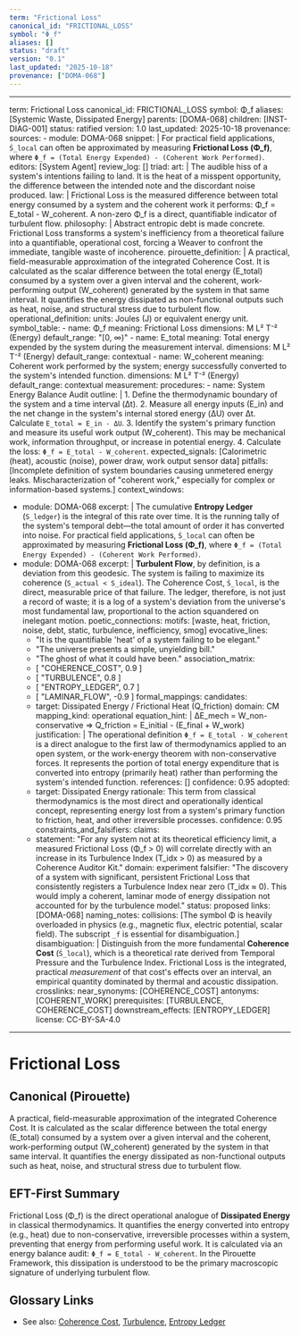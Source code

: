 ```yaml
---
term: "Frictional Loss"
canonical_id: "FRICTIONAL_LOSS"
symbol: "Φ_f"
aliases: []
status: "draft"
version: "0.1"
last_updated: "2025-10-18"
provenance: ["DOMA-068"]
---
```


---
term: Frictional Loss
canonical_id: FRICTIONAL_LOSS
symbol: Φ_f
aliases: [Systemic Waste, Dissipated Energy]
parents: [DOMA-068]
children: [INST-DIAG-001]
status: ratified
version: 1.0
last_updated: 2025-10-18
provenance:
  sources:
    - module: DOMA-068
      snippet: |
        For practical field applications, `Ṡ_local` can often be approximated by measuring **Frictional Loss (Φ_f)**, where `Φ_f = (Total Energy Expended) - (Coherent Work Performed)`.
  editors: [System Agent]
  review_log: []
triad:
  art: |
    The audible hiss of a system's intentions failing to land. It is the heat of a misspent opportunity, the difference between the intended note and the discordant noise produced.
  law: |
    Frictional Loss is the measured difference between total energy consumed by a system and the coherent work it performs: Φ_f = E_total - W_coherent. A non-zero Φ_f is a direct, quantifiable indicator of turbulent flow.
  philosophy: |
    Abstract entropic debt is made concrete. Frictional Loss transforms a system's inefficiency from a theoretical failure into a quantifiable, operational cost, forcing a Weaver to confront the immediate, tangible waste of incoherence.
pirouette_definition: |
  A practical, field-measurable approximation of the integrated Coherence Cost. It is calculated as the scalar difference between the total energy (E_total) consumed by a system over a given interval and the coherent, work-performing output (W_coherent) generated by the system in that same interval. It quantifies the energy dissipated as non-functional outputs such as heat, noise, and structural stress due to turbulent flow.
operational_definition:
  units: Joules (J) or equivalent energy unit.
  symbol_table:
    - name: Φ_f
      meaning: Frictional Loss
      dimensions: M L² T⁻² (Energy)
      default_range: "[0, ∞)"
    - name: E_total
      meaning: Total energy expended by the system during the measurement interval.
      dimensions: M L² T⁻² (Energy)
      default_range: contextual
    - name: W_coherent
      meaning: Coherent work performed by the system; energy successfully converted to the system's intended function.
      dimensions: M L² T⁻² (Energy)
      default_range: contextual
  measurement:
    procedures:
      - name: System Energy Balance Audit
        outline: |
          1. Define the thermodynamic boundary of the system and a time interval (Δt).
          2. Measure all energy inputs (E_in) and the net change in the system's internal stored energy (ΔU) over Δt. Calculate `E_total = E_in - ΔU`.
          3. Identify the system's primary function and measure its useful work output (W_coherent). This may be mechanical work, information throughput, or increase in potential energy.
          4. Calculate the loss: `Φ_f = E_total - W_coherent`.
        expected_signals: [Calorimetric (heat), acoustic (noise), power draw, work output sensor data]
        pitfalls: [Incomplete definition of system boundaries causing unmetered energy leaks. Mischaracterization of "coherent work," especially for complex or information-based systems.]
context_windows:
  - module: DOMA-068
    excerpt: |
      The cumulative **Entropy Ledger** (`S_ledger`) is the integral of this rate over time. It is the running tally of the system's temporal debt—the total amount of order it has converted into noise. For practical field applications, `Ṡ_local` can often be approximated by measuring **Frictional Loss (Φ_f)**, where `Φ_f = (Total Energy Expended) - (Coherent Work Performed)`.
  - module: DOMA-068
    excerpt: |
      **Turbulent Flow**, by definition, is a deviation from this geodesic. The system is failing to maximize its coherence (`S_actual < S_ideal`). The Coherence Cost, `Ṡ_local`, is the direct, measurable price of that failure. The ledger, therefore, is not just a record of waste; it is a log of a system's deviation from the universe's most fundamental law, proportional to the action squandered on inelegant motion.
poetic_connections:
  motifs: [waste, heat, friction, noise, debt, static, turbulence, inefficiency, smog]
  evocative_lines:
    - "It is the quantifiable 'heat' of a system failing to be elegant."
    - "The universe presents a simple, unyielding bill."
    - "The ghost of what it could have been."
  association_matrix:
    - [ "COHERENCE_COST", 0.9 ]
    - [ "TURBULENCE", 0.8 ]
    - [ "ENTROPY_LEDGER", 0.7 ]
    - [ "LAMINAR_FLOW", -0.9 ]
formal_mappings:
  candidates:
    - target: Dissipated Energy / Frictional Heat (Q_friction)
      domain: CM
      mapping_kind: operational
      equation_hint: |
        ΔE_mech = W_non-conservative  =>  Q_friction = E_initial - (E_final + W_work)
      justification: |
        The operational definition `Φ_f = E_total - W_coherent` is a direct analogue to the first law of thermodynamics applied to an open system, or the work-energy theorem with non-conservative forces. It represents the portion of total energy expenditure that is converted into entropy (primarily heat) rather than performing the system's intended function.
      references: []
      confidence: 0.95
  adopted:
    - target: Dissipated Energy
      rationale: This term from classical thermodynamics is the most direct and operationally identical concept, representing energy lost from a system's primary function to friction, heat, and other irreversible processes.
      confidence: 0.95
constraints_and_falsifiers:
  claims:
    - statement: "For any system not at its theoretical efficiency limit, a measured Frictional Loss (Φ_f > 0) will correlate directly with an increase in its Turbulence Index (T_idx > 0) as measured by a Coherence Auditor Kit."
      domain: experiment
      falsifier: "The discovery of a system with significant, persistent Frictional Loss that consistently registers a Turbulence Index near zero (T_idx ≈ 0). This would imply a coherent, laminar mode of energy dissipation not accounted for by the turbulence model."
      status: proposed
      links: [DOMA-068]
naming_notes:
  collisions: [The symbol Φ is heavily overloaded in physics (e.g., magnetic flux, electric potential, scalar field). The subscript `_f` is essential for disambiguation.]
  disambiguation: |
    Distinguish from the more fundamental **Coherence Cost** (`Ṡ_local`), which is a theoretical rate derived from Temporal Pressure and the Turbulence Index. Frictional Loss is the integrated, practical *measurement* of that cost's effects over an interval, an empirical quantity dominated by thermal and acoustic dissipation.
crosslinks:
  near_synonyms: [COHERENCE_COST]
  antonyms: [COHERENT_WORK]
  prerequisites: [TURBULENCE, COHERENCE_COST]
  downstream_effects: [ENTROPY_LEDGER]
license: CC-BY-SA-4.0
---

# Frictional Loss

## Canonical (Pirouette)
A practical, field-measurable approximation of the integrated Coherence Cost. It is calculated as the scalar difference between the total energy (E_total) consumed by a system over a given interval and the coherent, work-performing output (W_coherent) generated by the system in that same interval. It quantifies the energy dissipated as non-functional outputs such as heat, noise, and structural stress due to turbulent flow.

## EFT-First Summary
Frictional Loss (Φ_f) is the direct operational analogue of **Dissipated Energy** in classical thermodynamics. It quantifies the energy converted into entropy (e.g., heat) due to non-conservative, irreversible processes within a system, preventing that energy from performing useful work. It is calculated via an energy balance audit: `Φ_f = E_total - W_coherent`. In the Pirouette Framework, this dissipation is understood to be the primary macroscopic signature of underlying turbulent flow.

## Glossary Links
- See also: [Coherence Cost](<#>), [Turbulence](<#>), [Entropy Ledger](<#>)